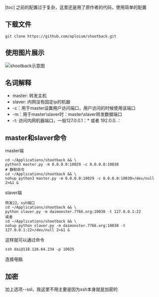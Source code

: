 [toc]
之前的配置过于复杂，这里还是用了原作者的代码，使用简单的配置
## 下载文件
```
git clone https://github.com/aploium/shootback.git
```
## 使用图片展示
![shootback示意图](http://118.126.64.234:10022/daimonster/Images/raw/master/shootback.png)
## 名词解释
* master: 转发主机
* slaver: 内网没有固定ip的机器
* -c：用于master设置用户访问端口，用户访问的时候使用该端口
* -m：用于master\slaver时：master\slaver转发数据端口
* -t: 访问内网机器端口，一般127.0.0.1：* 或者 192.0.0.*：*

## master和slaver命令
master端  
```
cd ~/Applications/shootback && \
python3 master.py -m 0.0.0.0:10029 -c 0.0.0.0:10030 
# 静默命令
cd ~/Applications/shootback && \
nohup python3 master.py -m 0.0.0.0:10029 -c 0.0.0.0:10030>/dev/null 2>&1 &
```
slaver端  
```
转发22，ssh端口
cd ~/Applications/shootback && \
python slaver.py -m daimonster.7766.org:10030 -t 127.0.0.1:22
或者
cd ~/Applications/shootback && \
nohup python slaver.py -m daimonster.7766.org:10030 -t 127.0.0.1:22>/dev/null 2>&1 &
```

这样就可以通过命令
```
ssh dai@118.126.64.234 -p 10025
```
连接电脑

## 加密
加上选项--ssl，我这里不用主要是因为ssh本身就是加密的 




